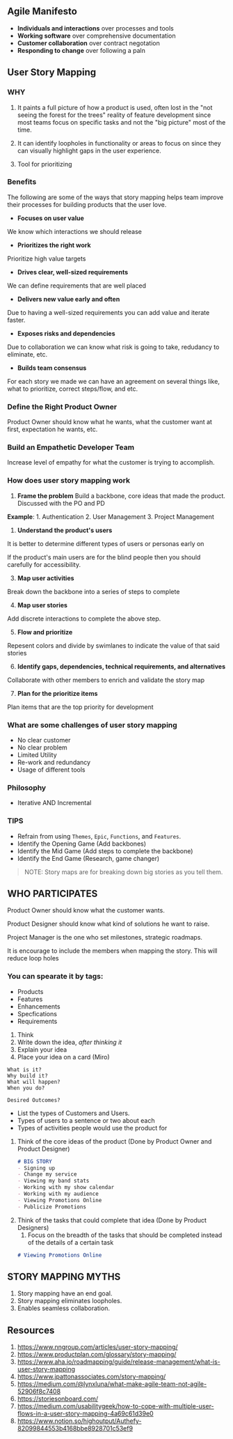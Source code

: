 ## Agile Manifesto
- **Individuals and interactions** over processes and tools
- **Working software** over comprehensive documentation
- **Customer collaboration** over contract negotation
- **Responding to change** over following a paln

## User Story Mapping

### WHY
1. It paints a full picture of how a product is used, often lost in the "not seeing the forest for the trees" reality of feature development since most teams focus on specific tasks and not the "big picture" most of the time.

2. It can identify loopholes in functionality or areas to focus on since they can visually highlight gaps in the user experience.

3. Tool for prioritizing
### Benefits
The following are some of the ways that story mapping helps team improve their processes for building products that the user love.

- **Focuses on user value**

We know which interactions we should release

- **Prioritizes the right work**

Prioritize high value targets

- **Drives clear, well-sized requirements**

We can define requirements that are well placed

- **Delivers new value early and often**

Due to having a well-sized requirements you can add value and iterate faster.

- **Exposes risks and dependencies**

Due to collaboration we can know what risk is going to take, redudancy to eliminate, etc.

- **Builds team consensus**

For each story we made we can have an agreement on several things like, what to prioritize, correct steps/flow, and etc.

### Define the Right Product Owner

Product Owner should know what he wants, what the customer want at first, expectation he wants, etc.
### Build an Empathetic Developer Team

Increase level of empathy for what the customer is trying to accomplish.

### How does user story mapping work
1. **Frame the problem**
Build a backbone, core ideas that made the product. Discussed with the PO and PD

**Example**:
      1. Authentication
      2. User Management
      3. Project Management


1. **Understand the product's users**

It is better to determine different types of users or personas early on

If the product's main users are for the blind people then you should carefully for accessibility.

3. **Map user activities**

Break down the backbone into a series of steps to complete

4. **Map user stories**

Add discrete interactions to complete the above step.

5. **Flow and prioritize**

Repesent colors and divide by swimlanes to indicate the value of that said stories

6. **Identify gaps, dependencies, technical requirements, and alternatives**

Collaborate with other members to enrich and validate the story map

7. **Plan for the prioritize items**

Plan items that are the top priority for development

### What are some challenges of user story mapping
- No clear customer
- No clear problem
- Limited Utility
- Re-work and redundancy
- Usage of different tools
  
### Philosophy
- Iterative AND Incremental

### TIPS
- Refrain from using `Themes`, `Epic`, `Functions`, and `Features`.
- Identify the Opening Game (Add backbones)
- Identify the Mid Game (Add steps to complete the backbone)
- Identify the End Game (Research, game changer)

> NOTE: Story maps are for breaking down big stories as you tell them.


## WHO PARTICIPATES

Product Owner should know what the customer wants.

Product Designer should know what kind of solutions he want to raise.

Project Manager is the one who set milestones, strategic roadmaps.

It is encourage to include the members when mapping the story. This will reduce loop holes

### You can spearate it by tags:
- Products
- Features
- Enhancements
- Specfications
- Requirements

1. Think
2. Write down the idea, _after thinking it_
3. Explain your idea
4. Place your idea on a card (Miro)

```
What is it?
Why build it?
What will happen?
When you do?

Desired Outcomes?
```

- List the types of Customers and Users.
- Types of users to a sentence or two about each
- Types of activities people would use the product for


1. Think of the core ideas of the product (Done by Product Owner and Product Designer)
   ```md
   # BIG STORY
   - Signing up
   - Change my service
   - Viewing my band stats
   - Working with my show calendar
   - Working with my audience
   - Viewing Promotions Online
   - Publicize Promotions
   ```
2. Think of the tasks that could complete that idea (Done by Product Designers)
   1. Focus on the breadth of the tasks that should be completed instead of the details of a certain task
   ```md
   # Viewing Promotions Online
   ```


## STORY MAPPING MYTHS
1. Story mapping have an end goal.
2. Story mapping eliminates loopholes.
3. Enables seamless collaboration.

## Resources
1. https://www.nngroup.com/articles/user-story-mapping/
2. https://www.productplan.com/glossary/story-mapping/
3. https://www.aha.io/roadmapping/guide/release-management/what-is-user-story-mapping
4. https://www.jpattonassociates.com/story-mapping/
5. https://medium.com/@lynxluna/what-make-agile-team-not-agile-52906f8c7408
6. https://storiesonboard.com/
8. https://medium.com/usabilitygeek/how-to-cope-with-multiple-user-flows-in-a-user-story-mapping-4a69c61d39e0
9. https://www.notion.so/highoutput/Authefy-82099844553b4168bbe8928701c53ef9
